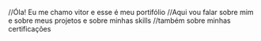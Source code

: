 //Óla! Eu me chamo vitor e esse é meu portifólio
//Aqui vou falar sobre mim e sobre meus projetos e sobre minhas skills
//também sobre minhas certificações

